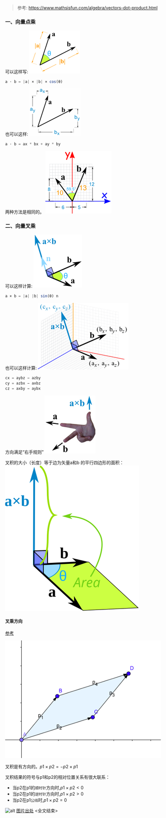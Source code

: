 > 参考: https://www.mathsisfun.com/algebra/vectors-dot-product.html

### 一、向量点乘

可以这样写:
<img src="01.gif">
```js
a · b = |a| × |b| × cos(θ)
```

也可以这样:
<img src="02.gif">
```js
a · b = ax * bx + ay * by
```

两种方法是相同的。
<img src="03.gif">




### 二、向量叉乘
可以这样计算:
<img src="05.gif">
```js
a × b = |a| |b| sin(θ) n
```

也可以这样计算:
<img src="06.gif">

```js
cx = aybz − azby
cy = azbx − axbz
cz = axby − aybx
```

方向满足“右手规则”
<img src="07.jpg">

叉积的大小（长度）等于边为矢量a和b 的平行四边形的面积：
<img src="08.svg">

#### 叉乘方向
[参考](https://riteme.site/blog/2016-4-12/geometry.html)

![alt](005.png)

叉积是有方向的。$p1 \times p2 = - p2 \times p1$

叉积结果的符号与p1和p2的相对位置关系有很大联系：
- 当p2在p1的`顺时针`方向时,$p1 \times p2 < 0$
- 当p2在p1的`逆时针`方向时,$p1 \times p2 > 0$
- 当p2在p1`公线`时,$p1 \times p2 = 0$

![alt](006.png)
[图片出处](https://mathinsight.org/cross_product)
<全文结束>
